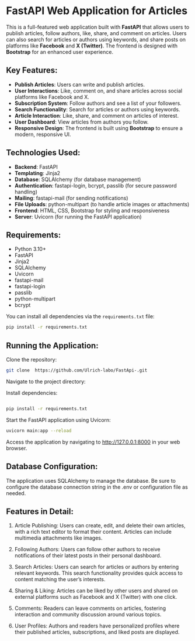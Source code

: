 # FastAPI Web Application for Articles

This is a full-featured web application built with **FastAPI** that allows users to publish articles, follow authors, like, share, and comment on articles. Users can also search for articles or authors using keywords, and share posts on platforms like **Facebook** and **X (Twitter)**. The frontend is designed with **Bootstrap** for an enhanced user experience.

## Key Features:
- **Publish Articles**: Users can write and publish articles.
- **User Interactions**: Like, comment on, and share articles across social platforms like Facebook and X.
- **Subscription System**: Follow authors and see a list of your followers.
- **Search Functionality**: Search for articles or authors using keywords.
- **Article Interaction**: Like, share, and comment on articles of interest.
- **User Dashboard**: View articles from authors you follow.
- **Responsive Design**: The frontend is built using **Bootstrap** to ensure a modern, responsive UI.

## Technologies Used:
- **Backend**: FastAPI
- **Templating**: Jinja2
- **Database**: SQLAlchemy (for database management)
- **Authentication**: fastapi-login, bcrypt, passlib (for secure password handling)
- **Mailing**: fastapi-mail (for sending notifications)
- **File Uploads**: python-multipart (to handle article images or attachments)
- **Frontend**: HTML, CSS, Bootstrap for styling and responsiveness
- **Server**: Uvicorn (for running the FastAPI application)

## Requirements:
- Python 3.10+
- FastAPI
- Jinja2
- SQLAlchemy
- Uvicorn
- fastapi-mail
- fastapi-login
- passlib
- python-multipart
- bcrypt

You can install all dependencies via the `requirements.txt` file:

```bash
pip install -r requirements.txt
  ```
## Running the Application:
Clone the repository:

```bash
git clone  https://github.com/Ulrich-labo/FastApi-.git
```
Navigate to the project directory:

Install dependencies:

```bash

pip install -r requirements.txt
```
Start the FastAPI application using Uvicorn:

```bash
uvicorn main:app --reload
```
Access the application by navigating to http://127.0.0.1:8000 in your web browser.

## Database Configuration:
The application uses SQLAlchemy to manage the database. Be sure to configure the database connection string in the .env or configuration file as needed.
## Features in Detail:
1. Article Publishing:
Users can create, edit, and delete their own articles, with a rich text editor to format their content. Articles can include multimedia attachments like images.

2. Following Authors:
Users can follow other authors to receive notifications of their latest posts in their personal dashboard.

3. Search Articles:
Users can search for articles or authors by entering relevant keywords. This search functionality provides quick access to content matching the user’s interests.

4. Sharing & Liking:
Articles can be liked by other users and shared on external platforms such as Facebook and X (Twitter) with one click.

5. Comments:
Readers can leave comments on articles, fostering interaction and community discussion around various topics.

6. User Profiles:
Authors and readers have personalized profiles where their published articles, subscriptions, and liked posts are displayed.
